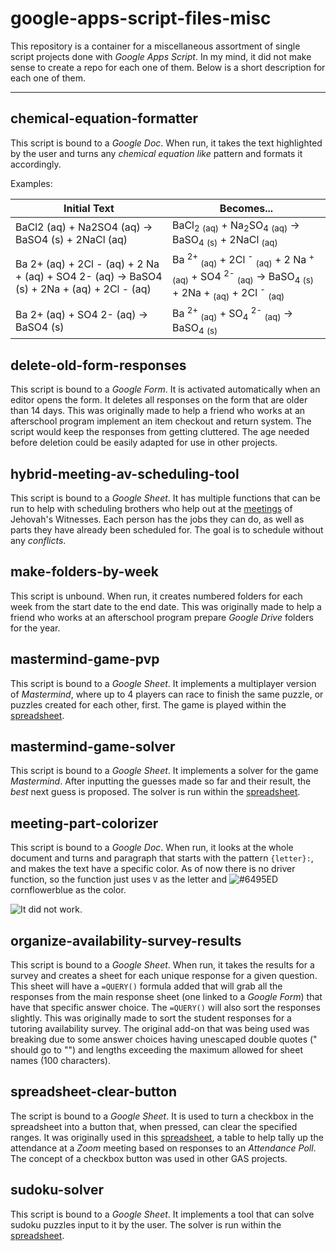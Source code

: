 # google-apps-script-files-misc

This repository is a container for a miscellaneous assortment of single script projects done with *Google Apps Script*. In my mind, it did not make sense to create a repo for each one of them. Below is a short description for each one of them.

---

## chemical-equation-formatter

This script is bound to a *Google Doc*. When run, it takes the text highlighted by the user and turns any *chemical equation like* pattern and formats it accordingly. 

Examples: 

| Initial Text | Becomes... |
| --- | --- |
| BaCl2 (aq) + Na2SO4 (aq) → BaSO4 (s) + 2NaCl (aq) | BaCl<sub>2</sub> <sub>(aq)</sub> + Na<sub>2</sub>SO<sub>4</sub> <sub>(aq)</sub> → BaSO<sub>4</sub> <sub>(s)</sub> + 2NaCl <sub>(aq)</sub> |
| Ba 2+ (aq) + 2Cl - (aq) + 2 Na + (aq) + SO4 2- (aq) → BaSO4 (s) + 2Na + (aq) + 2Cl - (aq) | Ba <sup>2+</sup> <sub>(aq)</sub> + 2Cl <sup>-</sup> <sub>(aq)</sub> + 2 Na <sup>+</sup> <sub>(aq)</sub> + SO4 <sup>2-</sup> <sub>(aq)</sub> → BaSO<sub>4</sub> <sub>(s)</sub> + 2Na + <sub>(aq)</sub> + 2Cl <sup>-</sup> <sub>(aq)</sub> |
| Ba 2+ (aq) + SO4 2- (aq) → BaSO4 (s) | Ba <sup>2+</sup> <sub>(aq)</sub> + SO<sub>4</sub> <sup>2-</sup> <sub>(aq)</sub> → BaSO<sub>4</sub> <sub>(s)</sub> |

## delete-old-form-responses

This script is bound to a *Google Form*. It is activated automatically when an editor opens the form. It deletes all responses on the form that are older than 14 days. This was originally made to help a friend who works at an afterschool program implement an item checkout and return system. The script would keep the responses from getting cluttered. The age needed before deletion could be easily adapted for use in other projects.

## hybrid-meeting-av-scheduling-tool

This script is bound to a *Google Sheet*. It has multiple functions that can be run to help with scheduling brothers who help out at the [meetings](https://www.jw.org/en/jehovahs-witnesses/meetings/video-kingdom-hall/) of Jehovah's Witnesses. Each person has the jobs they can do, as well as parts they have already been scheduled for. The goal is to schedule without any *conflicts*.

## make-folders-by-week

This script is unbound. When run, it creates numbered folders for each week from the start date to the end date. This was originally made to help a friend who works at an afterschool program prepare *Google Drive* folders for the year. 

## mastermind-game-pvp

This script is bound to a *Google Sheet*. It implements a multiplayer version of *Mastermind*, where up to 4 players can race to finish the same puzzle, or puzzles created for each other, first. The game is played within the [spreadsheet](https://docs.google.com/spreadsheets/d/1TbS8g0OFPeNBDlU8RlJDZjJ-mJ7ELOjlkFiQfrP_c7Y/edit?usp=sharing).

## mastermind-game-solver

This script is bound to a *Google Sheet*. It implements a solver for the game *Mastermind*. After inputting the guesses made so far and their result, the *best* next guess is proposed. The solver is run within the [spreadsheet](https://docs.google.com/spreadsheets/d/1ZpNXu9WKU0gVewmiPm0RZIYGGJAD7vWg9oVf_-eFhW4/edit?usp=sharing).

## meeting-part-colorizer

This script is bound to a *Google Doc*. When run, it looks at the whole document and turns and paragraph that starts with the pattern `{letter}:`, and makes the text have a specific color. As of now there is no driver function, so the function just uses `V` as the letter and ![#6495ED](https://via.placeholder.com/15/6495ed/000000?text=+) cornflowerblue as the color. 

![It did not work.](https://via.placeholder.com/15/6495ed/000000?text=+)

## organize-availability-survey-results

This script is bound to a *Google Sheet*. When run, it takes the results for a survey and creates a sheet for each unique response for a given question. This sheet will have a `=QUERY()` formula added that will grab all the responses from the main response sheet (one linked to a *Google Form*) that have that specific answer choice. The `=QUERY()` will also sort the responses slightly. This was originally made to sort the student responses for a tutoring availability survey. The original add-on that was being used was breaking due to some answer choices having unescaped double quotes (" should go to "") and lengths exceeding the maximum allowed for sheet names (100 characters). 

## spreadsheet-clear-button

The script is bound to a *Google Sheet*. It is used to turn a checkbox in the spreadsheet into a button that, when pressed, can clear the specified ranges. It was originally used in this [spreadsheet](https://docs.google.com/spreadsheets/d/195ul3KdEFZaGhNWL1mMsM4DROljqJjMe1tDiTwqPwag/edit?usp=sharing), a table to help tally up the attendance at a *Zoom* meeting based on responses to an *Attendance Poll*. The concept of a checkbox button was used in other GAS projects.

## sudoku-solver

This script is bound to a *Google Sheet*. It implements a tool that can solve sudoku puzzles input to it by the user. The solver is run within the [spreadsheet](https://docs.google.com/spreadsheets/d/1CF_d9LHpsUOCUEeweVw9jZAEDGYXQ1NMbZgUT7FlSko/edit?usp=sharing).